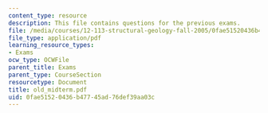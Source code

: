 ```yaml
---
content_type: resource
description: This file contains questions for the previous exams.
file: /media/courses/12-113-structural-geology-fall-2005/0fae51520436b47745ad76def39aa03c_old_midterm.pdf
file_type: application/pdf
learning_resource_types:
- Exams
ocw_type: OCWFile
parent_title: Exams
parent_type: CourseSection
resourcetype: Document
title: old_midterm.pdf
uid: 0fae5152-0436-b477-45ad-76def39aa03c
---
```


